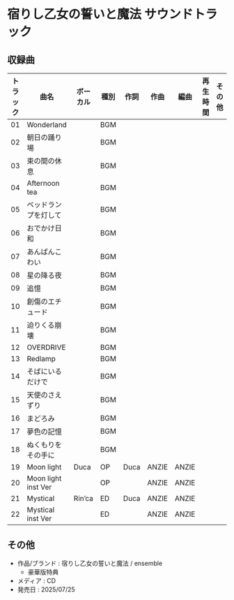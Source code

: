 # 宿りし乙女の誓いと魔法 サウンドトラック

## 収録曲

| トラック | 曲名 | ボーカル | 種別 | 作詞 | 作曲 | 編曲 | 再生時間 | その他 |
|---|---|---|---|---|---|---|---|---|
| 01 | Wonderland | | BGM | | | | | |
| 02 | 朝日の踊り場 | | BGM | | | | | |
| 03 | 束の間の休息 | | BGM | | | | | |
| 04 | Afternoon tea | | BGM | | | | | |
| 05 | ベッドランプを灯して | | BGM | | | | | |
| 06 | おでかけ日和 | | BGM | | | | | |
| 07 | あんぱんこわい | | BGM | | | | | |
| 08 | 星の降る夜 | | BGM | | | | | |
| 09 | 追憶 | | BGM | | | | | |
| 10 | 創傷のエチュード | | BGM | | | | | |
| 11 | 迫りくる崩壊 | | BGM | | | | | |
| 12 | OVERDRIVE | | BGM | | | | | |
| 13 | Redlamp | | BGM | | | | | |
| 14 | そばにいるだけで | | BGM | | | | | |
| 15 | 天使のさえずり | | BGM | | | | | |
| 16 | まどろみ | | BGM | | | | | |
| 17 | 夢色の記憶 | | BGM | | | | | |
| 18 | ぬくもりをその手に | | BGM | | | | | |
| 19 | Moon light | Duca | OP | Duca | ANZIE | ANZIE | | |
| 20 | Moon light inst Ver | | OP | | ANZIE | ANZIE | | |
| 21 | Mystical | Rin’ca | ED | Duca | ANZIE | ANZIE | | |
| 22 | Mystical inst Ver | | ED | | ANZIE | ANZIE | | |

## その他

- 作品/ブランド : 宿りし乙女の誓いと魔法 / ensemble
    - 豪華版特典
- メディア : CD
- 発売日 : 2025/07/25
